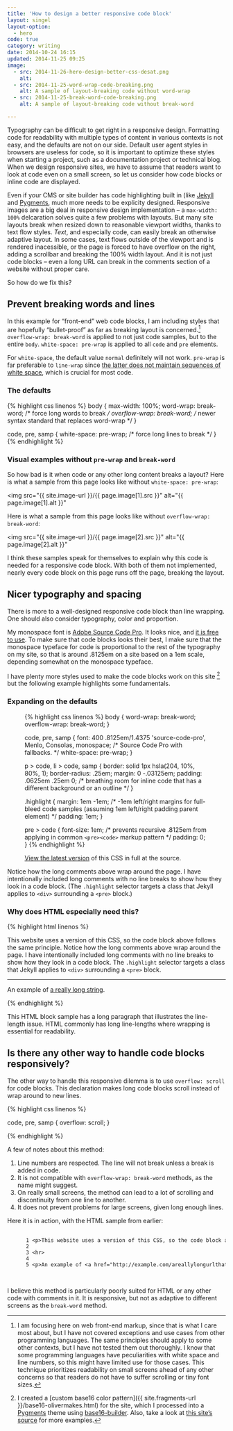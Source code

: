```yaml
---
title: 'How to design a better responsive code block'
layout: singel
layout-option:
  - hero
code: true
category: writing
date: 2014-10-24 16:15
updated: 2014-11-25 09:25
image:
  - src: 2014-11-26-hero-design-better-css-desat.png
    alt: 
  - src: 2014-11-25-word-wrap-code-breaking.png 
    alt: A sample of layout-breaking code without word-wrap
  - src: 2014-11-25-break-word-code-breaking.png
    alt: A sample of layout-breaking code without break-word

---
```


Typography can be difficult to get right in a responsive design. Formatting code for readability with multiple types of content in various contexts is not easy, and the defaults are not on our side. Default user agent styles in browsers are useless for code, so it is important to optimize these styles when starting a project, such as a documentation project or technical blog. When we design responsive sites, we have to assume that readers want to look at code even on a small screen, so let us consider how code blocks or inline code are displayed.

Even if your CMS or site builder has code highlighting built in (like [Jekyll](http://jekyllrb.com) and [Pygments](http://pygments.org/), much more needs to be explicity designed. Responsive images are a big deal in responsive design implementation – a `max-width: 100%` delcaration solves quite a few problems with layouts. But many site layouts break when resized down to reasonable viewport widths, thanks to text flow styles. *Text*, and especially code, can easily break an otherwise adaptive layout. In some cases, text flows outside of the viewport and is rendered inacessible, or the page is forced to have overflow on the right, adding a scrollbar and breaking the 100% width layout. And it is not just code blocks – even a long URL can break in the comments section of a website without proper care.

So how do we fix this?

## Prevent breaking words and lines

In this example for “front-end” web code blocks, I am including styles that are hopefully “bullet-proof” as far as breaking layout is concerned.[^1] `overflow-wrap: break-word` is applied to not just code samples, but to the entire `body`. `white-space: pre-wrap` is applied to all `code` and `pre` elements.

For `white-space`, the default value `normal` definitely will not work. `pre-wrap` is far preferable to `line-wrap` since [the latter does not maintain sequences of white space](https://developer.mozilla.org/en-US/docs/Web/CSS/white-space), which is crucial for most code.

### The defaults

{% highlight css linenos %}
body {
  max-width: 100%;
  word-wrap: break-word; /* force long words to break */
  overflow-wrap: break-word; /* newer syntax standard that replaces word-wrap */
}

code,
pre,
samp {
  white-space: pre-wrap; /* force long lines to break */
}
{% endhighlight %}

### Visual examples without `pre-wrap` and `break-word`

So how bad is it when code or any other long content breaks a layout? Here is what a sample from this page looks like without `white-space: pre-wrap`:

<img
  src="{{ site.image-url }}/{{ page.image[1].src }}" 
  alt="{{ page.image[1].alt }}"
>

Here is what a sample from this page looks like without `overflow-wrap: break-word`:

<img
  src="{{ site.image-url }}/{{ page.image[2].src }}" 
  alt="{{ page.image[2].alt }}"
>

I think these samples speak for themselves to explain why this code is needed for a responsive code block. With both of them not implemented, nearly every code block on this page runs off the page, breaking the layout.

## Nicer typography and spacing

There is more to a well-designed responsive code block than line wrapping. One should also consider typography, color and proportion.

My monospace font is [Adobe Source Code Pro](http://adobe-fonts.github.io/source-code-pro). It looks nice, and [it is free to use](http://www.google.com/fonts/specimen/Source+Code+Pro). To make sure that code blocks looks their best, I make sure that the monospace typeface for code is proportional to the rest of the typography on my site, so that is around .8125em on a site based on a 1em scale, depending somewhat on the monospace typeface.

I have plenty more styles used to make the code blocks work on this site [^2] but the following example highlights some fundamentals.

### Expanding on the defaults

<figure class="code">
{% highlight css linenos %}
body {
  word-wrap: break-word;
  overflow-wrap: break-word;
}

code,
pre,
samp {
  font: 400 .8125em/1.4375 'source-code-pro', Menlo, Consolas, monospace; /* Source Code Pro with fallbacks. */
  white-space: pre-wrap;
}

p > code,
li > code,
samp {
  border: solid 1px hsla(204, 10%, 80%, 1);
  border-radius: .25em;
  margin: 0 -.03125em;
  padding: .0625em .25em 0; /* breathing room for inline code that has a different background or an outline */
}

.highlight {
  margin: 1em -1em; /* -1em left/right margins for full-bleed code samples (assuming 1em left/right padding parent element) */
  padding: 1em;
}

pre > code {
  font-size: 1em; /* prevents recursive .8125em from applying in common `<pre><code>` markup pattern */
  padding: 0;
}
{% endhighlight %}
<figcaption><p><a href="https://github.com/opattison/olivermakes/blob/master/site.css#L295">View the latest version</a> of this CSS in full at the source.</p></figcaption>
</figure>

Notice how the long comments above wrap around the page. I have intentionally included long comments with no line breaks to show how they look in a code block. (The `.highlight` selector targets a class that Jekyll applies to `<div>` surrounding a `<pre>` block.)

### Why does HTML especially need this?

{% highlight html linenos %}
<p>This website uses a version of this CSS, so the code block above follows the same principle. Notice how the long comments above wrap around the page. I have intentionally included long comments with no line breaks to show how they look in a code block. The <code>.highlight</code> selector targets a class that Jekyll applies to <code>&lt;div&gt;</code> surrounding a <code>&lt;pre&gt;</code> block.</p>

<hr>

<p>An example of <a href="http://example.com/areallylongurlthatwouldotherwisebreakwithoutbreakword">a really long string</a>.</p>
{% endhighlight %}

This HTML block sample has a long paragraph that illustrates the line-length issue. HTML commonly has long line-lengths where wrapping is essential for readability.

## Is there any other way to handle code blocks responsively?

The other way to handle this responsive dilemma is to use `overflow: scroll` for code blocks. This declaration makes long code blocks scroll instead of wrap around to new lines.

{% highlight css linenos %}

code,
pre,
samp {
  overflow: scroll;
}

{% endhighlight %}

A few of notes about this method:

1. Line numbers are respected. The line will not break unless a break is added in code.
2. It is not compatible with `overflow-wrap: break-word` methods, as the name might suggest.
3. On really small screens, the method can lead to a lot of scrolling and discontinuity from one line to another.
4. It does not prevent problems for large screens, given long enough lines.

Here it is in action, with the HTML sample from earlier:

<div class="highlight">
  <pre style="overflow: scroll;">
    <code class="language-html" data-lang="html" style="word-wrap: normal; overflow-wrap: normal; white-space: pre">
      <span class="lineno">1</span> <span class="nt">&lt;p&gt;</span>This website uses a version of this CSS, so the code block above follows the same principle. Notice how the long comments above wrap around the page. I have intentionally included long comments with no line breaks to show how they look in a code block. The <span class="nt">&lt;code&gt;</span>.highlight<span class="nt">&lt;/code&gt;</span> selector targets a class that Jekyll applies to <span class="nt">&lt;code&gt;</span><span class="ni">&amp;lt;</span>div<span class="ni">&amp;gt;</span><span class="nt">&lt;/code&gt;</span> surrounding a <span class="nt">&lt;code&gt;</span><span class="ni">&amp;lt;</span>pre<span class="ni">&amp;gt;</span><span class="nt">&lt;/code&gt;</span> block.<span class="nt">&lt;/p&gt;</span>
      <span class="lineno">2</span> 
      <span class="lineno">3</span> <span class="nt">&lt;hr&gt;</span>
      <span class="lineno">4</span> 
      <span class="lineno">5</span> <span class="nt">&lt;p&gt;</span>An example of <span class="nt">&lt;a</span> <span class="na">href=</span><span class="s">"http://example.com/areallylongurlthatwouldotherwisebreakwithoutbreakword"</span><span class="nt">&gt;</span>a really long string<span class="nt">&lt;/a&gt;</span>.<span class="nt">&lt;/p&gt;</span>
    </code>
  </pre>
</div>

I believe this method is particularly poorly suited for HTML or any other code with comments in it. It is responsive, but not as adaptive to different screens as the `break-word` method.

[^1]: I am focusing here on web front-end markup, since that is what I care most about, but I have not covered exceptions and use cases from other programming languages. The same principles should apply to some other contexts, but I have not tested them out thoroughly. I know that some programming languages have peculiarities with white space and line numbers, so this might have limited use for those cases. This technique prioritizes readability on small screens ahead of any other concerns so that readers do not have to suffer scrolling or tiny font sizes.
[^2]: I created a [custom base16 color pattern]({{ site.fragments-url }}/base16-olivermakes.html) for the site, which I processed into a [Pygments](http://pygments.org/) theme using [base16-builder](https://github.com/chriskempson/base16-builder). Also, take a look at [this site’s source](https://github.com/opattison/olivermakes/blob/master/site.css) for more examples.